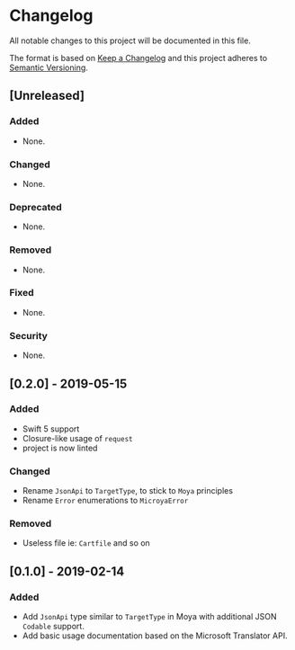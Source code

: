 # Changelog
All notable changes to this project will be documented in this file.

The format is based on [Keep a Changelog](http://keepachangelog.com/en/1.0.0/) and this project adheres to [Semantic Versioning](http://semver.org/spec/v2.0.0.html).

## [Unreleased]
### Added
- None.
### Changed
- None.
### Deprecated
- None.
### Removed
- None.
### Fixed
- None.
### Security
- None.

## [0.2.0] - 2019-05-15
### Added
- Swift 5 support
- Closure-like usage of `request`
- project is now linted
### Changed
- Rename `JsonApi` to `TargetType`, to stick to `Moya` principles
- Rename `Error` enumerations to `MicroyaError`
### Removed
- Useless file ie: `Cartfile` and so on

## [0.1.0] - 2019-02-14
### Added
- Add `JsonApi` type similar to `TargetType` in Moya with additional JSON `Codable` support.
- Add basic usage documentation based on the Microsoft Translator API.
